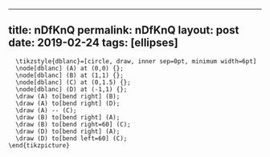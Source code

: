 ---
 title: nDfKnQ
 permalink: nDfKnQ
 layout: post
 date: 2019-02-24
 tags: [ellipses]
 ---

```latex\begin{tikzpicture}[bend angle=20]
  \tikzstyle{dblanc}=[circle, draw, inner sep=0pt, minimum width=6pt]
  \node[dblanc] (A) at (0,0) {};
  \node[dblanc] (B) at (1,1) {};
  \node[dblanc] (C) at (0,1.5) {};
  \node[dblanc] (D) at (-1,1) {};
  \draw (A) to[bend right] (B);
  \draw (A) to[bend right] (D);
  \draw (A) -- (C);
  \draw (B) to[bend right] (A);
  \draw (B) to[bend right=60] (C);
  \draw (D) to[bend right] (A);
  \draw (D) to[bend left=60] (C);
\end{tikzpicture}
```
